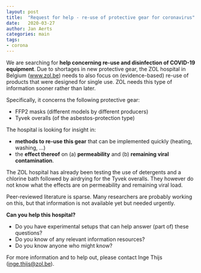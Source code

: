 ```yaml
---
layout: post
title:  "Request for help - re-use of protective gear for coronavirus"
date:   2020-03-27
author: Jan Aerts
categories: main
tags:
- corona
---
```

We are searching for **help concerning re-use and disinfection of COVID-19 equipment**. Due to shortages in new protective gear, the ZOL hospital in Belgium (www.zol.be) needs to also focus on (evidence-based) re-use of products that were designed for single use. ZOL needs this type of information sooner rather than later.

Specifically, it concerns the following protective gear:

- FFP2 masks (different models by different producers)
- Tyvek overalls (of the asbestos-protection type)

The hospital is looking for insight in:

- **methods to re-use this gear** that can be implemented quickly (heating, washing, ...)
- the **effect thereof** on (a) **permeability** and (b) **remaining viral contamination**.

The ZOL hospital has already been testing the use of detergents and a chlorine bath followed by airdrying for the Tyvek overalls. They however do not know what the effects are on permeability and remaining viral load.

Peer-reviewed literature is sparse. Many researchers are probably working on this, but that information is not available yet but needed urgently.

**Can you help this hospital?**
- Do you have experimental setups that can help answer (part of) these questions?
- Do you know of any relevant information resources?
- Do you know anyone who might know?

For more information and to help out, please contact Inge Thijs (inge.thijs@zol.be).
